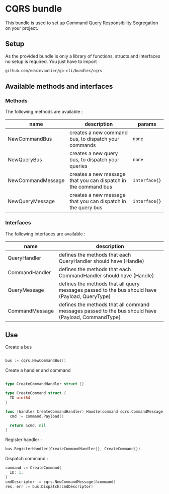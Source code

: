 # CQRS bundle

This bundle is used to set up Command Query Responsibility Segregation on your project.

## Setup

As the provided bundle is only a library of functions, structs and interfaces no setup is required. You just have to import

```sh
github.com/edwinvautier/go-cli/bundles/cqrs
```

## Available methods and interfaces

### Methods

The following methods are available :

| name              | description                                                    | params        |
| ----------------- | -------------------------------------------------------------- | ------------- |
| NewCommandBus     | creates a new command bus, to dispatch your commands           | `none`        |
| NewQueryBus       | creates a new query bus, to dispatch your queries              | `none`        |
| NewCommandMessage | creates a new message that you can dispatch in the command bus | `interface{}` |
| NewQueryMessage   | creates a new message that you can dispatch in the query bus   | `interface{}` |

### Interfaces

The following interfaces are available :

|name|description|
|-|-|
|QueryHandler| defines the methods that each QueryHandler should have (Handle)|
|CommandHandler| defines the methods that each CommandHandler should have (Handle)|
|QueryMessage| defines the methods that all query messages passed to the bus should have (Payload, QueryType)|
|CommandMessage|defines the methods that all command messages passed to the bus should have (Payload, CommandType)|

## Use

Create a bus

```go

bus := cqrs.NewCommandBus()
```

Create a handler and command

```go

type CreateCommandHandler struct {}

type CreateCommand struct {
  ID uint64
}

func (handler CreateCommandHandler) Handle(command cqrs.CommandMessage) (interface{}, error) {
  cmd := command.Payload()

  return &cmd, nil
}

```

Register handler :

```go
bus.RegisterHandler(CreateCommandHandler{}, CreateCommand{})
```

Dispatch command :

```go
command := CreateCommand{
  ID: 1,
}
cmdDescriptor := cqrs.NewCommandMessage(&command)
res, err := bus.Dispatch(cmdDescriptor)
```

